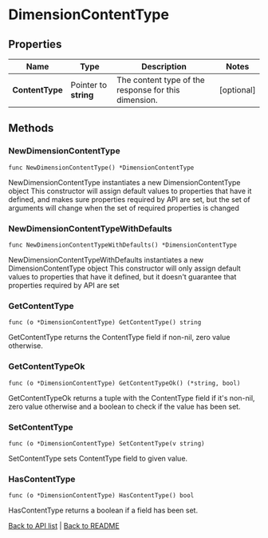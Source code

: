 # DimensionContentType

## Properties

Name | Type | Description | Notes
------------ | ------------- | ------------- | -------------
**ContentType** | Pointer to **string** | The content type of the response for this dimension. | [optional] 

## Methods

### NewDimensionContentType

`func NewDimensionContentType() *DimensionContentType`

NewDimensionContentType instantiates a new DimensionContentType object
This constructor will assign default values to properties that have it defined,
and makes sure properties required by API are set, but the set of arguments
will change when the set of required properties is changed

### NewDimensionContentTypeWithDefaults

`func NewDimensionContentTypeWithDefaults() *DimensionContentType`

NewDimensionContentTypeWithDefaults instantiates a new DimensionContentType object
This constructor will only assign default values to properties that have it defined,
but it doesn't guarantee that properties required by API are set

### GetContentType

`func (o *DimensionContentType) GetContentType() string`

GetContentType returns the ContentType field if non-nil, zero value otherwise.

### GetContentTypeOk

`func (o *DimensionContentType) GetContentTypeOk() (*string, bool)`

GetContentTypeOk returns a tuple with the ContentType field if it's non-nil, zero value otherwise
and a boolean to check if the value has been set.

### SetContentType

`func (o *DimensionContentType) SetContentType(v string)`

SetContentType sets ContentType field to given value.

### HasContentType

`func (o *DimensionContentType) HasContentType() bool`

HasContentType returns a boolean if a field has been set.


[Back to API list](../README.md#documentation-for-api-endpoints) | [Back to README](../README.md)



